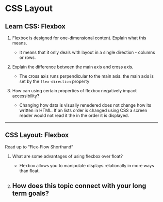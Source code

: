 # CSS Layout

## Learn CSS: Flexbox

1. Flexbox is designed for one-dimensional content. Explain what this means.  
    - It means that it only deals with layout in a single direction - columns or rows.

2. Explain the difference between the main axis and cross axis.  
    - The cross axis runs perpendicular to the main axis. the main axis is set by the ```flex-direction``` property

3. How can using certain properties of flexbox negatively impact accessibility?  
    - Changing how data is visually renedered does not change how its written in HTML. If an lists order is changed using CSS a screen reader would not read it the in the order it is displayed.

------
## CSS Layout: Flexbox

Read up to “Flex-Flow Shorthand”

1. What are some advantages of using flexbox over float?  
    - Flexbox allows you to manipulate displays relationally in more ways than float. 

2. How does this topic connect with your long term goals?  
    -